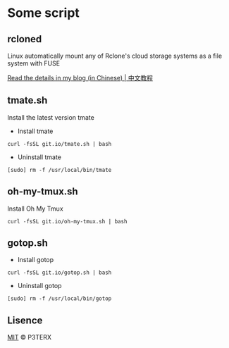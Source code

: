 # Some script

## rcloned

Linux automatically mount any of Rclone's cloud storage systems as a file system with FUSE

[Read the details in my blog (in Chinese) | 中文教程](https://p3terx.com/archives/linux-vps-uses-rclone-to-mount-network-drives-such-as-onedrive-and-google-drive.html)

## tmate.sh

Install the latest version tmate

- Install tmate
```
curl -fsSL git.io/tmate.sh | bash
```

- Uninstall tmate
```
[sudo] rm -f /usr/local/bin/tmate
```

## oh-my-tmux.sh

Install Oh My Tmux

```
curl -fsSL git.io/oh-my-tmux.sh | bash
```

## gotop.sh

- Install gotop
```
curl -fsSL git.io/gotop.sh | bash
```

- Uninstall gotop
```
[sudo] rm -f /usr/local/bin/gotop
```
## Lisence

[MIT](https://github.com/P3TERX/script/blob/master/LICENSE) © P3TERX